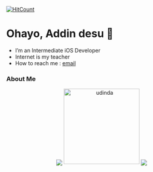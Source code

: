 [![HitCount](http://hits.dwyl.com/AddinDev/AddinDev.svg)](http://hits.dwyl.com/AddinDev/AddinDev)

# Ohayo, Addin desu 👋

-  I’m an Intermediate iOS Developer
-  Internet is my teacher
-  How to reach me : 
<a href="mailto:addinsatria2004@gmail.com">email</a>

### About Me

<p align="center">
  <img align="center" src="https://github-readme-stats.vercel.app/api/top-langs/?username=AddinDev&theme=highcontrast&hide_langs_below=1&layout=compact">
  <img src="https://media.giphy.com/media/DxgYCBC9lOHQrZC6ab/giphy.gif" alt="udinda" width="200" height="200"/>
  <img align="center" src="https://github-readme-stats.vercel.app/api?username=AddinDev&&show_icons=true&title_color=ffffff&icon_color=bb2acf&text_color=daf7dc&bg_color=151515">
  
</p> 

